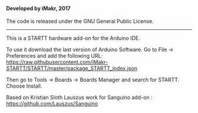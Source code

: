 #### Developed by iMakr, 2017

The code is released under the GNU General Public License.
_________

This is a STARTT hardware add-on for the Arduino IDE.

To use it download the last version of Arduino Software.
Go to File -> Preferences and add the following URL: <https://raw.githubusercontent.com/iMakr-STARTT/STARTT/master/package_STARTT_index.json>

Then go to Tools -> Boards -> Boards Manager and search for STARTT. Choose Install.

Based on Kristian Sloth Lauszus work for Sanguino add-on : <https://github.com/Lauszus/Sanguino>